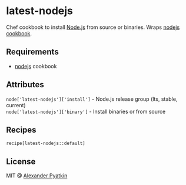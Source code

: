 # latest-nodejs
Chef cookbook to install [Node.js](https://nodejs.org/en) from source or binaries. Wraps [nodejs cookbook](https://supermarket.chef.io/cookbooks/nodejs).

## Requirements
 - [nodejs](https://supermarket.chef.io/cookbooks/nodejs) cookbook

## Attributes
`node['latest-nodejs']['install']` - Node.js release group (lts, stable, current)  
`node['latest-nodejs']['binary']` - Install binaries or from source

## Recipes
`recipe[latest-nodejs::default]`

## License
MIT @ [Alexander Pyatkin](https://github.com/aspyatkin)
